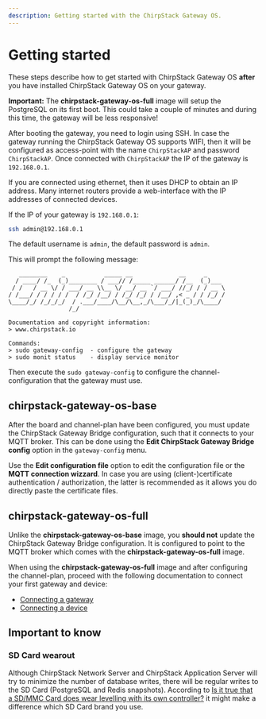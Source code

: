```yaml
---
description: Getting started with the ChirpStack Gateway OS.
---
```


# Getting started

These steps describe how to get started with ChirpStack Gateway OS **after** you
have installed ChirpStack Gateway OS on your gateway.

**Important:** The **chirpstack-gateway-os-full** image will setup the PostgreSQL
on its first boot. This could take a couple of minutes and during this time,
the gateway will be less responsive!

After booting the gateway, you need to login using SSH. In case the gateway
running the ChirpStack Gateway OS supports WIFI, then it will be configured
as access-point with the name `ChirpStackAP` and password `ChirpStackAP`.
Once connected with `ChirpStackAP` the IP of the gateway is `192.168.0.1`.

If you are connected using ethernet, then it uses DHCP to obtain an IP address.
Many internet routers provide a web-interface with the IP addresses of connected
devices.

If the IP of your gateway is `192.168.0.1`:

```bash
ssh admin@192.168.0.1
```

The default username is `admin`, the default password is `admin`.

This will prompt the following message:

```text
   ________    _           _____ __             __     _     
  / ____/ /_  (_)________ / ___// /_____ ______/ /__  (_)___ 
 / /   / __ \/ / ___/ __ \\__ \/ __/ __ `/ ___/ //_/ / / __ \
/ /___/ / / / / /  / /_/ /__/ / /_/ /_/ / /__/ ,< _ / / /_/ /
\____/_/ /_/_/_/  / .___/____/\__/\__,_/\___/_/|_(_)_/\____/ 
                 /_/

Documentation and copyright information:
> www.chirpstack.io

Commands:
> sudo gateway-config  - configure the gateway
> sudo monit status    - display service monitor
```

Then execute the `sudo gateway-config` to configure the channel-configuration
that the gateway must use.

## chirpstack-gateway-os-base

After the board and channel-plan have been configured, you must update the
ChirpStack Gateway Bridge configuration, such that it connects to your MQTT
broker. This can be done using the **Edit ChirpStack Gateway Bridge config**
option in the `gateway-config` menu.

Use the **Edit configuration file** option to edit the configuration file or
the **MQTT connection wizzard**. In case you are using (client-)certificate
authentication / authorization, the latter is recommended as it allows you
do directly paste the certificate files.

## chirpstack-gateway-os-full

Unlike the **chirpstack-gateway-os-base** image, you **should not** update the
ChirpStack Gateway Bridge configuration. It is configured to point to the MQTT broker
which comes with the **chirpstack-gateway-os-full** image.

When using the **chirpstack-gateway-os-full** image and after configuring the
channel-plan, proceed with the following documentation to connect your first
gateway and device:

* [Connecting a gateway](../../project/guides/connect-gateway.md)
* [Connecting a device](../../project/guides/connect-device.md)

## Important to know

### SD Card wearout

Although ChirpStack Network Server and ChirpStack Application Server will try to
minimize the number of database writes, there will be regular writes to
the SD Card (PostgreSQL and Redis snapshots).
According to [Is it true that a SD/MMC Card does wear levelling with its own controller?](https://electronics.stackexchange.com/questions/27619/is-it-true-that-a-sd-mmc-card-does-wear-levelling-with-its-own-controller)
it might make a difference which SD Card brand you use.
